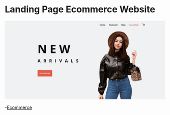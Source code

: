# Landing Page Ecommerce Website

![Ecommerce](./assets/img/proyecto.jpg)

-[Ecommerce](https://jhonpe.github.io/web-frontend)